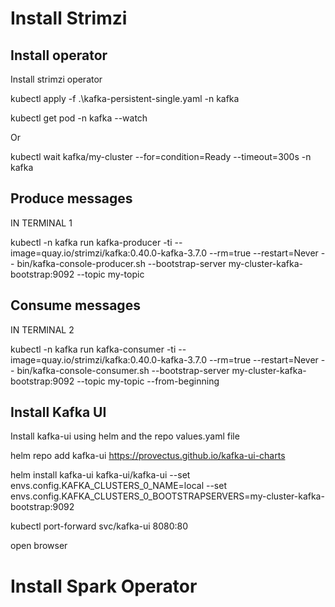 # Install Strimzi

## Install operator
Install strimzi operator

kubectl apply -f .\kafka-persistent-single.yaml -n kafka


kubectl get pod -n kafka --watch

Or

kubectl wait kafka/my-cluster --for=condition=Ready --timeout=300s -n kafka 

## Produce messages

IN TERMINAL 1

kubectl -n kafka run kafka-producer -ti --image=quay.io/strimzi/kafka:0.40.0-kafka-3.7.0 --rm=true --restart=Never -- bin/kafka-console-producer.sh --bootstrap-server my-cluster-kafka-bootstrap:9092 --topic my-topic

## Consume messages

IN TERMINAL 2

kubectl -n kafka run kafka-consumer -ti --image=quay.io/strimzi/kafka:0.40.0-kafka-3.7.0 --rm=true --restart=Never -- bin/kafka-console-consumer.sh --bootstrap-server my-cluster-kafka-bootstrap:9092 --topic my-topic --from-beginning

## Install Kafka UI

Install kafka-ui using helm and the repo values.yaml file

helm repo add kafka-ui https://provectus.github.io/kafka-ui-charts

helm install kafka-ui kafka-ui/kafka-ui --set envs.config.KAFKA_CLUSTERS_0_NAME=local --set envs.config.KAFKA_CLUSTERS_0_BOOTSTRAPSERVERS=my-cluster-kafka-bootstrap:9092

kubectl port-forward svc/kafka-ui 8080:80

open browser

# Install Spark Operator


